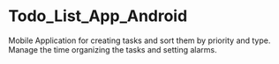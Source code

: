# Todo_List_App_Android
Mobile Application for creating tasks and sort them by priority and type. Manage the time organizing the tasks and setting alarms.
